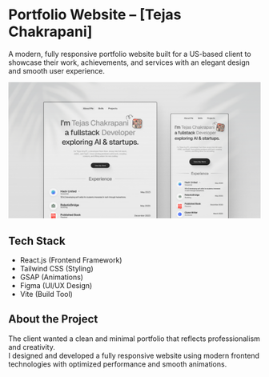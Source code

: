 # Portfolio Website – [Tejas Chakrapani]

A modern, fully responsive portfolio website built for a US-based client to showcase their work, achievements, and services with an elegant design and smooth user experience.

![Project Preview](public/images/projectPreview.png)

## Tech Stack

- React.js (Frontend Framework)
- Tailwind CSS (Styling)
- GSAP (Animations)
- Figma (UI/UX Design)
- Vite (Build Tool)

## About the Project

The client wanted a clean and minimal portfolio that reflects professionalism and creativity.  
I designed and developed a fully responsive website using modern frontend technologies with optimized performance and smooth animations.
